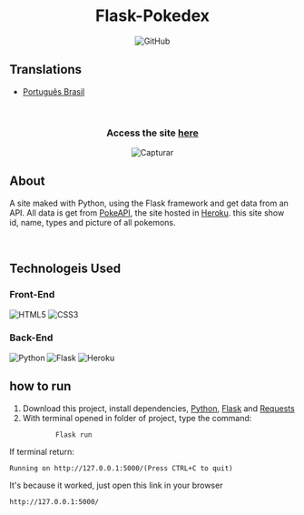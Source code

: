 # <div align="center">Flask-Pokedex</div>

<div align="center">
   
   ![GitHub](https://img.shields.io/github/license/ViniUme/Flask-Pokedex?color=%23000&style=for-the-badge)

</div>
   
## Translations

- [Português Brasil](https://github.com/ViniUme/Flask-Pokedex/blob/master/translations/README-ptbr.md)

<br>

<div align="center">
   
   ### Access the site <a href="https://flaskpokedex.herokuapp.com">here</a>
   
   ![Capturar](https://user-images.githubusercontent.com/66230638/149636411-5a33bfcd-0ccb-4a42-b388-c59259730533.PNG)
   
</div>

## About
A site maked with Python, using the Flask framework and get data from an API. All data is get from <a href="https://pokeapi.co">PokeAPI</a>, the site hosted in <a href="https://www.heroku.com">Heroku</a>. this site show id, name, types and picture of all pokemons.

<br>

## Technologeis Used
### Front-End
<div>
   
   ![HTML5](https://img.shields.io/badge/html5-%23E34F26.svg?style=for-the-badge&logo=html5&logoColor=white)
   ![CSS3](https://img.shields.io/badge/css3-%231572B6.svg?style=for-the-badge&logo=css3&logoColor=white)
   
</div>

### Back-End
<div>

   ![Python](https://img.shields.io/badge/python-3670A0?style=for-the-badge&logo=python&logoColor=ffdd54)
   ![Flask](https://img.shields.io/badge/flask-%23000.svg?style=for-the-badge&logo=flask&logoColor=white)
   ![Heroku](https://img.shields.io/badge/heroku-%23430098.svg?style=for-the-badge&logo=heroku&logoColor=white)
   
</div>

## how to run
<ol>
    <li>
        Download this project, install dependencies, <a href="https://www.python.org">Python</a>, <a href="https://flask.palletsprojects.com/en/2.0.x/installation/">Flask</a> and <a href="https://docs.python-requests.org/en/latest/user/install/#install">Requests</a>
    </li>
    <li>
        With terminal opened in folder of project, type the command:

            Flask run
</li>
</ol>
If terminal return:

    Running on http://127.0.0.1:5000/(Press CTRL+C to quit)

It's because it worked, just open this link in your browser

    http://127.0.0.1:5000/
